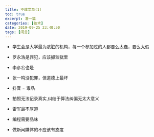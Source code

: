 ```yaml
---
title: 不成文章(1)
toc: true
excerpt: 凑一篇
categories: [技术]
date: 2019-09-25 23:40:50
tags: [闲言]
---
```


* 学生会是大学最为肮脏的机构，每一个参加过的人都要么太蠢，要么太假

* 罗永浩是罪犯，应该抓监狱里

* 李彦宏也是

* 张一鸣没犯罪，但道德上最坏

* 抖音 = 毒品

* 拍照无法记录真实,纠结于算法纠偏无太大意义

* 雷军最不厚道

* 编程需要品味

* 做新闻媒体的不应该有态度

  

